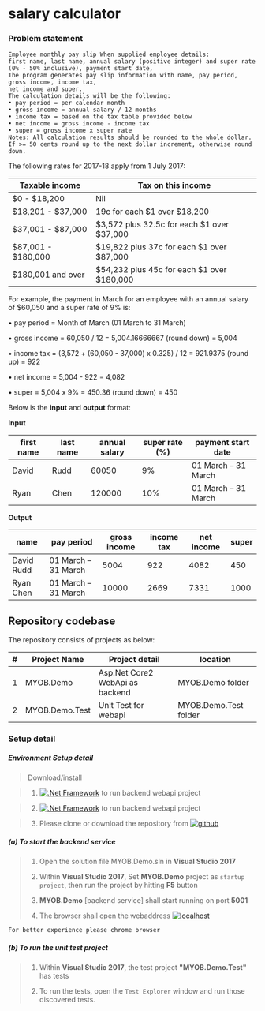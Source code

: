# salary calculator

### Problem statement

```
Employee monthly pay slip When supplied employee details: 
first name, last name, annual salary (positive integer) and super rate (0% - 50% inclusive), payment start date, 
The program generates pay slip information with name, pay period, gross income, income tax, 
net income and super. 
The calculation details will be the following: 
• pay period = per calendar month 
• gross income = annual salary / 12 months
• income tax = based on the tax table provided below
• net income = gross income - income tax
• super = gross income x super rate
Notes: All calculation results should be rounded to the whole dollar. 
If >= 50 cents round up to the next dollar increment, otherwise round down.
```
The following rates for 2017-18 apply from 1 July 2017: 
	
| Taxable income | Tax on this income     |
| --- | --- |
| $0 - $18,200 | Nil       |
| $18,201 - $37,000 | 19c for each $1 over $18,200 |
| $37,001 - $87,000 | $3,572 plus 32.5c for each $1 over $37,000 |
| $87,001 - $180,000 | $19,822 plus 37c for each $1 over $87,000 |
| $180,001 and over | $54,232 plus 45c for each $1 over $180,000 |
 
For example, the payment in March for an employee with an annual salary of $60,050 and a super rate of 9% is:


• pay period = Month of March (01 March to 31 March)

• gross income = 60,050 / 12 = 5,004.16666667 (round down) = 5,004 

• income tax = (3,572 + (60,050 - 37,000) x 0.325) / 12 = 921.9375 (round up) = 922

• net income = 5,004 - 922 = 4,082

• super = 5,004 x 9% = 450.36 (round down) = 450

Below is the **input** and **output** format: 
 
**Input**

| first name | last name | annual salary | super rate (%) | payment start date | 
| --- | --- | --- | --- | --- | 
| David | Rudd | 60050 | 9% | 01 March – 31 March |
| Ryan | Chen | 120000 | 10% | 01 March – 31 March |
 
**Output**

| name |  pay period | gross income | income tax | net income|  super | 
| --- | --- | --- | --- | --- | --- |
| David Rudd | 01 March – 31 March | 5004 | 922 | 4082 | 450 |
| Ryan Chen | 01 March – 31 March | 10000 | 2669 | 7331 | 1000 |


## Repository codebase
 
The repository consists of projects as below:


| # |Project Name | Project detail | location|
| ---| ---  | ---           | ---          |
| 1 | MYOB.Demo | Asp.Net Core2 WebApi as backend  |  MYOB.Demo folder |
| 2 | MYOB.Demo.Test | Unit Test for webapi |  MYOB.Demo.Test folder | 


### Setup detail

##### Environment Setup detail

> Download/install   	

>	1.	[![.Net Framework](https://img.shields.io/badge/VisualStudio_2017-blue.svg?style=plastic)](https://visualstudio.microsoft.com/) to run backend webapi project

>	2.	[![.Net Framework](https://img.shields.io/badge/DotNet-2.1_Framework-blue.svg?style=plastic)](https://www.microsoft.com/net/download/dotnet-core/2.1) to run backend webapi project  

>   3. Please clone or download the repository from [![github](https://img.shields.io/badge/git-hub-blue.svg?style=plastic)](https://github.com/AJEETX/myob) 
>   
>   
##### (a) To start the backend service
   
>   1. Open the solution file MYOB.Demo.sln in **Visual Studio 2017**
>
>   2. Within **Visual Studio 2017**, Set **MYOB.Demo** project as `startup project`, then run the project by hitting **F5** button
>   
>   3. **MYOB.Demo** [backend service] shall start running on port **5001**
>   
>   4. The browser shall open the webaddress [![localhost](https://img.shields.io/badge/localhost:5001/-swagger-blue.svg?style=plastic)](http://localhost:5001/swagger) 

```
For better experience please chrome browser
```

##### (b) To run the unit test project

>   1. Within **Visual Studio 2017**, the test project  **"MYOB.Demo.Test"** has tests
>   
>   2. To run the tests, open the `Test Explorer` window and run those discovered tests.

